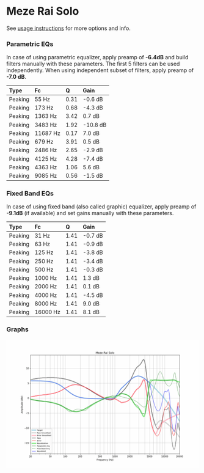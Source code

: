 # Meze Rai Solo
See [usage instructions](https://github.com/jaakkopasanen/AutoEq#usage) for more options and info.

### Parametric EQs
In case of using parametric equalizer, apply preamp of **-6.4dB** and build filters manually
with these parameters. The first 5 filters can be used independently.
When using independent subset of filters, apply preamp of **-7.0 dB**.

| Type    | Fc       |    Q | Gain     |
|:--------|:---------|:-----|:---------|
| Peaking | 55 Hz    | 0.31 | -0.6 dB  |
| Peaking | 173 Hz   | 0.68 | -4.3 dB  |
| Peaking | 1363 Hz  | 3.42 | 0.7 dB   |
| Peaking | 3483 Hz  | 1.92 | -10.8 dB |
| Peaking | 11687 Hz | 0.17 | 7.0 dB   |
| Peaking | 679 Hz   | 3.91 | 0.5 dB   |
| Peaking | 2486 Hz  | 2.65 | -2.9 dB  |
| Peaking | 4125 Hz  | 4.28 | -7.4 dB  |
| Peaking | 4363 Hz  | 1.06 | 5.6 dB   |
| Peaking | 9085 Hz  | 0.56 | -1.5 dB  |

### Fixed Band EQs
In case of using fixed band (also called graphic) equalizer, apply preamp of **-9.1dB**
(if available) and set gains manually with these parameters.

| Type    | Fc       |    Q | Gain    |
|:--------|:---------|:-----|:--------|
| Peaking | 31 Hz    | 1.41 | -0.7 dB |
| Peaking | 63 Hz    | 1.41 | -0.9 dB |
| Peaking | 125 Hz   | 1.41 | -3.8 dB |
| Peaking | 250 Hz   | 1.41 | -3.4 dB |
| Peaking | 500 Hz   | 1.41 | -0.3 dB |
| Peaking | 1000 Hz  | 1.41 | 1.3 dB  |
| Peaking | 2000 Hz  | 1.41 | 0.1 dB  |
| Peaking | 4000 Hz  | 1.41 | -4.5 dB |
| Peaking | 8000 Hz  | 1.41 | 9.0 dB  |
| Peaking | 16000 Hz | 1.41 | 8.1 dB  |

### Graphs
![](./Meze%20Rai%20Solo.png)